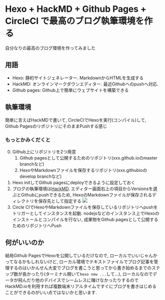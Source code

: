 # Hexo + HackMD + Github Pages + CircleCI で最高のブログ執筆環境を作る

自分なりの最高のブログ環境を作ってみました

## 用語
* Hexo: 静的サイトジェネレーター. MarkdownからHTMLを生成する
* HackMD: オンラインマークダウンエディター. 最近Githubへのpushへ対応.
* Github pages: Github上で簡単にウェブサイトを構築できる

## 執筆環境
簡単に言えばHackMDで書いて, CircleCIでHexoを実行(コンパイル)して, Github PagesのリポジトリにそのままPushする感じ

### もっとかみくだくと
0. Github上にリポジトリを2つ用意
    1. Github pagesとして公開するためのリポジトリ(xxx.github.ioのmaster branchなど)
    2. HexoやMarkdownファイルを保存するリポジトリ(xxx.githubioのdevelop branchなど)
1. Hexo initしてGithub pagesにdeployできるように設定しておく
2. ブログの執筆環境は[HackMD](https://hackmd.io/). エディター画面右上の項目からVersionsを選ぶとGithubにpushできるため, HexoのMarkdownファイルが保存されるディレクトリを保存先として指定する
 ![](https://i.imgur.com/E9LnSYB.png)
3. Circle CIでHexoやMarkdownファイルを保存しているリポジトリへpushをトリガーとしてインスタンスを起動. nodejsなどのインスタンス上でHexoのインストールとコンパイルを行ない, 成果物をGithub pagesとして公開するためのリポジトリへPush

## 何がいいのか
結局Github PagesでHexoを公開しているだけなので, ローカルでいいじゃんかってなるかもしれないけど, ローカル環境でテキストファイルでブログ記事を管理するのはいかんせん大変でブログを書こうと思ってから書き始めるまでのステップ数が長かったり(ターミナル開いて`hexo new ...`して...), ローカルなのでデータが飛んだり他のデバイスでシームレスに賭けなかったりするのでHackMD.ioを利用すれば複数端末リアルタイムですぐにブログを書きはじめることができるのがいい点ではないかと思います.